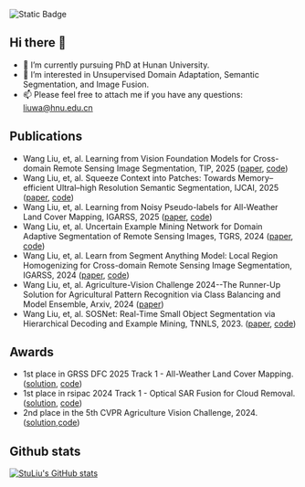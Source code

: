 
![Static Badge](https://img.shields.io/badge/Wellcome_to-Wang_Liu's_home_page-blue)
## Hi there 👋

<!--
**StuLiu/StuLiu** is a ✨ _special_ ✨ repository because its `README.md` (this file) appears on your GitHub profile.

Here are some ideas to get you started:
-->
- 🔭 I’m currently pursuing PhD at Hunan University.
- 🌱 I’m interested in Unsupervised Domain Adaptation, Semantic Segmentation, and Image Fusion.
- 📫 Please feel free to attach me if you have any questions: liuwa@hnu.edu.cn
<!--
- 👯 I’m looking to collaborate on ...
- 🤔 I’m looking for help with ...
- 💬 Ask me about ...
- 😄 Pronouns: ...
- ⚡ Fun fact: ...
-->
## Publications
- Wang Liu, et, al. Learning from Vision Foundation Models for Cross-domain Remote Sensing Image Segmentation, TIP, 2025 ([paper](), [code](https://github.com/StuLiu/LFMDA))
- Wang Liu, et, al. Squeeze Context into Patches: Towards Memory–efficient Ultral–high Resolution Semantic Segmentation, IJCAI, 2025 ([paper](), [code](https://github.com/StuLiu/SCPSeg))
- Wang Liu, et, al. Learning from Noisy Pseudo-labels for All-Weather Land Cover Mapping, IGARSS, 2025 ([paper](https://arxiv.org/abs/2504.13458), [code](https://github.com/StuLiu/dfc2025track1))
- Wang Liu, et, al. Uncertain Example Mining Network for Domain Adaptive Segmentation of Remote Sensing Images, TGRS, 2024 ([paper](https://ieeexplore.ieee.org/document/10666777), [code](https://github.com/StuLiu/UemDA))
- Wang Liu, et, al. Learn from Segment Anything Model: Local Region Homogenizing for Cross-domain Remote Sensing Image Segmentation, IGARSS, 2024 ([paper](https://ieeexplore.ieee.org/document/10642007), [code](https://github.com/StuLiu/RegDA))
- Wang Liu, et, al. Agriculture-Vision Challenge 2024--The Runner-Up Solution for Agricultural Pattern Recognition via Class Balancing and Model Ensemble, Arxiv, 2024 ([paper](https://arxiv.org/abs/2406.12271))
- Wang Liu, et, al. SOSNet: Real-Time Small Object Segmentation via Hierarchical Decoding and Example Mining, TNNLS, 2023. ([paper](https://ieeexplore.ieee.org/document/10359121), [code](https://github.com/StuLiu/SOSNet))
<!--- Zhuojun Xie, Puhong Duan, Wang Liu, et, al, Feature consistency-based prototype network for open-set hyperspectral image classification. TNNLS, 2023. ([paper](https://ieeexplore.ieee.org/abstract/document/10008100))-->

## Awards
- 1st place in GRSS DFC 2025 Track 1 - All-Weather Land Cover Mapping. ([solution](https://arxiv.org/abs/2504.13458), [code](https://github.com/StuLiu/dfc2025track1)) <!-- ![YouTube Video Likes](https://img.shields.io/youtube/likes/loxAUxwZghw) -->
- 1st place in rsipac 2024 Track 1 - Optical SAR Fusion for Cloud Removal. ([solution](), [code](https://github.com/StuLiu/S2Former)) <!-- ![YouTube Video Likes](https://img.shields.io/youtube/likes/loxAUxwZghw) -->
- 2nd place in the 5th CVPR Agriculture Vision Challenge, 2024. ([solution](https://arxiv.org/abs/2406.12271),[code](https://github.com/StuLiu/CVPR-2024-AgriVision))<!-- ![YouTube Video Likes](https://img.shields.io/youtube/likes/loxAUxwZghw) -->
<!-- - 1st place in the CVPR SyntaGen Challenge, 2024.
- 1st place in the ISPRS Contest on Intelligent Interpretation for Multi-modal Remote Sensing Application, 2024.
- Best paper award in Pattern Recognition, Machine Vision, and Intelligent Algorithms (PRMVIA), 2024.-->

## Github stats
[![StuLiu's GitHub stats](https://github-readme-stats.vercel.app/api?username=StuLiu&theme=radical)](https://github.com/StuLiu/github-readme-stats)
